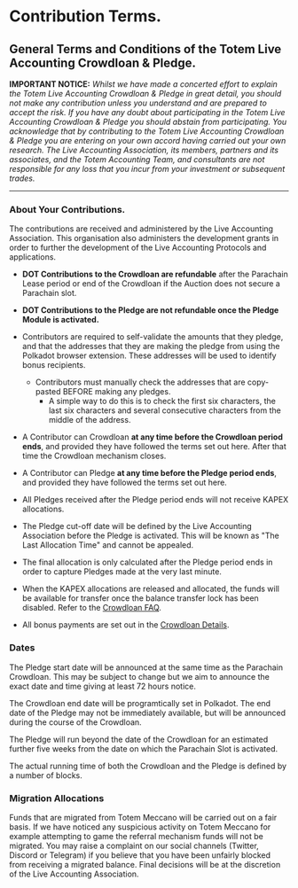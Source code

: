 
# Contribution Terms.

## General Terms and Conditions of the Totem Live Accounting Crowdloan & Pledge.

**IMPORTANT NOTICE:** _Whilst we have made a concerted effort to explain the Totem Live Accounting Crowdloan & Pledge in great detail, you should not make any contribution unless you understand and are prepared to accept the risk. If you have any doubt about participating in the Totem Live Accounting Crowdloan & Pledge you should abstain from participating. You acknowledge that by contributing to the Totem Live Accounting Crowdloan & Pledge you are entering on your own accord having carried out your own research. The Live Accounting Association, its members, partners and its associates, and the Totem Accounting Team, and consultants are not responsible for any loss that you incur from your investment or subsequent trades._

---

### About Your Contributions. 

The contributions are received and administered by the Live Accounting Association. This organisation also administers the development grants in order to further the development of the Live Accounting Protocols and applications.

* **DOT Contributions to the Crowdloan are refundable** after the Parachain Lease period or end of the Crowdloan if the Auction does not secure a Parachain slot. 

* **DOT Contributions to the Pledge are not refundable once the Pledge Module is activated.**

* Contributors are required to self-validate the amounts that they pledge, and that the addresses that they are making the pledge from using the Polkadot browser extension. These addresses will be used to identify bonus recipients.

    * Contributors must manually check the addresses that are copy-pasted BEFORE making any pledges.
        * A simple way to do this is to check the first six characters, the last six characters and several consecutive characters from the middle of the address.

* A Contributor can Crowdloan **at any time before the Crowdloan period ends**, and provided they have followed the terms set out here. After that time the Crowdloan mechanism closes.

* A Contributor can Pledge **at any time before the Pledge period ends**, and provided they have followed the terms set out here.

* All Pledges received after the Pledge period ends will not receive KAPEX allocations. 

* The Pledge cut-off date will be defined by the Live Accounting Association before the Pledge is activated. This will be known as "The Last Allocation Time" and cannot be appealed. 

* The final allocation is only calculated after the Pledge period ends in order to capture Pledges made at the very last minute. 

* When the KAPEX allocations are released and allocated, the funds will be available for transfer once the balance transfer lock has been disabled. Refer to the [Crowdloan FAQ](http://localhost:3000/#/crowdloan/crowdloan-faq?id=_8-when-will-my-total-allocations-be-calculated). 

* All bonus payments are set out in the [Crowdloan Details](/crowdloan/crowdloan-details.md).

### Dates

The Pledge start date will be announced at the same time as the Parachain Crowdloan. This may be subject to change but we aim to announce the exact date and time giving at least 72 hours notice. 

The Crowdloan end date will be programtically set in Polkadot. The end date of the Pledge may not be immediately available, but will be announced during the course of the Crowdloan.

The Pledge will run beyond the date of the Crowdloan for an estimated further five weeks from the date on which the Parachain Slot is activated. 

The actual running time of both the Crowdloan and the Pledge is defined by a number of blocks.

### Migration Allocations

Funds that are migrated from Totem Meccano will be carried out on a fair basis. If we have noticed any suspicious activity on Totem Meccano for example attempting to game the referral mechanism funds will not be migrated. You may raise a complaint on our social channels (Twitter, Discord or Telegram) if you believe that you have been unfairly blocked from receiving a migrated balance. Final decisions will be at the discretion of the Live Accounting Association.
